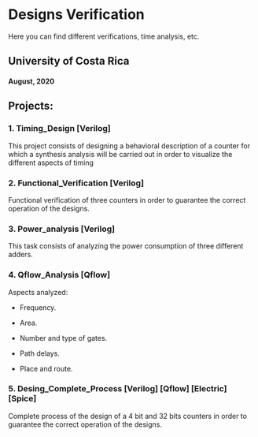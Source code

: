 # Designs Verification

Here you can find different verifications, 
time analysis, etc.

## University of Costa Rica
#### August, 2020

## Projects:
### 1. Timing_Design [Verilog]
This project consists of designing a behavioral 
description of a counter for which a synthesis
analysis will be carried out in order to visualize 
the different aspects of timing

### 2. Functional_Verification [Verilog]
Functional verification of three counters in order
to guarantee the correct operation of the designs.

### 3. Power_analysis [Verilog]
This task consists of analyzing the power 
consumption of three different adders.

### 4. Qflow_Analysis [Qflow]
Aspects analyzed: 

* Frequency.

* Area.

* Number and type of gates.

* Path delays.

* Place and route.

### 5. Desing_Complete_Process [Verilog] [Qflow] [Electric] [Spice]
Complete process of the design of a 4 bit and 32 bits counters in order 
to guarantee the correct operation of the designs.
